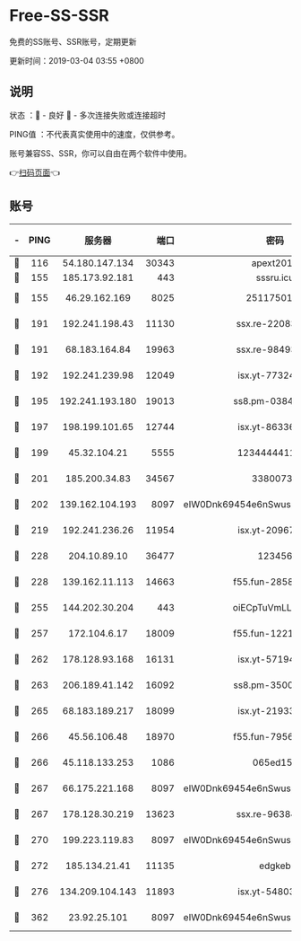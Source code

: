 # Free-SS-SSR

免费的SS账号、SSR账号，定期更新

更新时间：2019-03-04 03:55 +0800

## 说明

状态     ：🙂 - 良好 🙁 - 多次连接失败或连接超时

PING值   ：不代表真实使用中的速度，仅供参考。

账号兼容SS、SSR，你可以自由在两个软件中使用。

👉[扫码页面](https://liesauer.github.io/free-ss-ssr.github.io/)👈

## 账号

|-|PING|服务器|端口|密码|加密方式|区域|
|:----:|:----:|:-----:|-----:|:----:|:----:|:----:|
|🙂|116|54.180.147.134|30343|apext2019|chacha20|KR|
|🙂|155|185.173.92.181|443|sssru.icu|rc4-md5|RU|
|🙂|155|46.29.162.169|8025|2511750146|aes-256-cfb|RU|
|🙂|191|192.241.198.43|11130|ssx.re-22083061|aes-256-cfb|US|
|🙂|191|68.183.164.84|19963|ssx.re-98493930|aes-256-cfb|US|
|🙂|192|192.241.239.98|12049|isx.yt-77324460|aes-256-cfb|US|
|🙂|195|192.241.193.180|19013|ss8.pm-03842768|aes-256-cfb|US|
|🙂|197|198.199.101.65|12744|isx.yt-86336141|aes-256-cfb|US|
|🙂|199|45.32.104.21|5555|1234444411111|aes-256-cfb|SG|
|🙂|201|185.200.34.83|34567|33800731|aes-256-cfb|US|
|🙂|202|139.162.104.193|8097|eIW0Dnk69454e6nSwuspv9DmS201tQ0D|aes-256-cfb|JP|
|🙂|219|192.241.236.26|11954|isx.yt-20967574|aes-256-cfb|US|
|🙂|228|204.10.89.10|36477|123456|aes-256-cfb|US|
|🙂|228|139.162.11.113|14663|f55.fun-28583280|aes-256-cfb|SG|
|🙂|255|144.202.30.204|443|oiECpTuVmLLxk4Ts|aes-256-cfb|US|
|🙂|257|172.104.6.17|18009|f55.fun-12212808|aes-256-cfb|US|
|🙂|262|178.128.93.168|16131|isx.yt-57194887|aes-256-cfb|SG|
|🙂|263|206.189.41.142|16092|ss8.pm-35002158|aes-256-cfb|SG|
|🙂|265|68.183.189.217|18099|isx.yt-21933361|aes-256-cfb|SG|
|🙂|266|45.56.106.48|18970|f55.fun-79568034|aes-256-cfb|US|
|🙂|266|45.118.133.253|1086|065ed15a|aes-256-cfb|SG|
|🙂|267|66.175.221.168|8097|eIW0Dnk69454e6nSwuspv9DmS201tQ0D|aes-256-cfb|US|
|🙂|267|178.128.30.219|13623|ssx.re-96384846|aes-256-cfb|SG|
|🙂|270|199.223.119.83|8097|eIW0Dnk69454e6nSwuspv9DmS201tQ0D|aes-256-cfb|US|
|🙂|272|185.134.21.41|11135|edgkeb|aes-256-cfb|GB|
|🙂|276|134.209.104.143|11893|isx.yt-54803040|aes-256-cfb|SG|
|🙂|362|23.92.25.101|8097|eIW0Dnk69454e6nSwuspv9DmS201tQ0D|aes-256-cfb|US|
